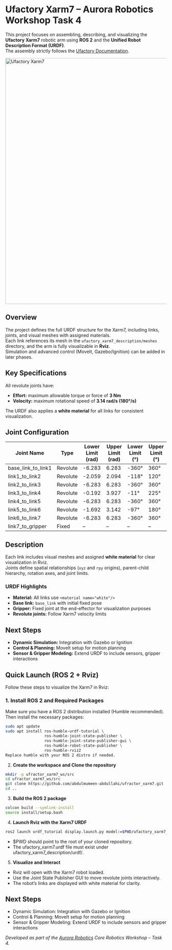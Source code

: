 # Ufactory Xarm7 – Aurora Robotics Workshop Task 4

This project focuses on assembling, describing, and visualizing the **Ufactory Xarm7** robotic arm using **ROS 2** and the **Unified Robot Description Format (URDF)**.  
The assembly strictly follows the [Ufactory Documentation](https://docs.ufactory.cc/user_manual/ufactoryStudio/11.technical_specifications.html).

<img width="1366" height="768" alt="Ufactory Xarm7" src="https://github.com/user-attachments/assets/2a6973c7-57f5-4c7b-8bef-4acc0ae5a83b" />


## Overview

The project defines the full URDF structure for the Xarm7, including links, joints, and visual meshes with assigned materials.  
Each link references its mesh in the `ufactory_xarm7_description/meshes` directory, and the arm is fully visualizable in **Rviz**.  
Simulation and advanced control (MoveIt, Gazebo/Ignition) can be added in later phases.


## Key Specifications

All revolute joints have:

- **Effort:** maximum allowable torque or force of **3 Nm**  
- **Velocity:** maximum rotational speed of **3.14 rad/s (180°/s)**  

The URDF also applies a **white material** for all links for consistent visualization.


## Joint Configuration

| Joint Name           | Type      | Lower Limit (rad) | Upper Limit (rad) | Lower Limit (°) | Upper Limit (°) |
|----------------------|-----------|------------------|------------------|----------------|----------------|
| base_link_to_link1   | Revolute  | -6.283           | 6.283            | -360°          | 360°           |
| link1_to_link2       | Revolute  | -2.059           | 2.094            | -118°          | 120°           |
| link2_to_link3       | Revolute  | -6.283           | 6.283            | -360°          | 360°           |
| link3_to_link4       | Revolute  | -0.192           | 3.927            | -11°           | 225°           |
| link4_to_link5       | Revolute  | -6.283           | 6.283            | -360°          | 360°           |
| link5_to_link6       | Revolute  | -1.692           | 3.142            | -97°           | 180°           |
| link6_to_link7       | Revolute  | -6.283           | 6.283            | -360°          | 360°           |
| link7_to_gripper     | Fixed     | –                | –                | –              | –              |

## Description

Each link includes visual meshes and assigned **white material** for clear visualization in Rviz.  
Joints define spatial relationships (`xyz` and `rpy` origins), parent-child hierarchy, rotation axes, and joint limits.

### URDF Highlights

- **Material:** All links use `<material name="white"/>`  
- **Base link:** `base_link` with initial fixed pose  
- **Gripper:** Fixed joint at the end-effector for visualization purposes  
- **Revolute joints:** Follow Xarm7 velocity limits  

## Next Steps
 
- **Dynamic Simulation:** Integration with Gazebo or Ignition  
- **Control & Planning:** MoveIt setup for motion planning  
- **Sensor & Gripper Modeling:** Extend URDF to include sensors, gripper interactions 

## Quick Launch (ROS 2 + Rviz)

Follow these steps to visualize the Xarm7 in Rviz:

### 1. Install ROS 2 and Required Packages

Make sure you have a ROS 2 distribution installed (Humble recommended).  
Then install the necessary packages:

```bash
sudo apt update
sudo apt install ros-humble-urdf-tutorial \
                 ros-humble-joint-state-publisher \
                 ros-humble-joint-state-publisher-gui \
                 ros-humble-robot-state-publisher \
                 ros-humble-rviz2
Replace humble with your ROS 2 distro if needed.
```

2. **Create the workspace and Clone the repository**  

```bash
mkdir -p ufractor_xarm7_ws/src
cd ufractor_xarm7_ws/src
git clone https://github.com/abdulmumeen-abdullahi/ufractor_xarm7.git
cd ..
```

3. **Build the ROS 2 package**

```bash
colcon build --symlink-install
source install/setup.bash
```

4. **Launch Rviz with the Xarm7 URDF**

```bash
ros2 launch urdf_tutorial display.launch.py model:=$PWD/ufactory_xarm7_description/urdf/ufactory_xarm7.urdf
```
- $PWD should point to the root of your cloned repository.
- The ufactory_xarm7.urdf file must exist under ufactory_xarm7_description/urdf/.

5. **Visualize and Interact**

- Rviz will open with the Xarm7 robot loaded.
- Use the Joint State Publisher GUI to move revolute joints interactively.
- The robot’s links are displayed with white material for clarity.


## Next Steps

- Dynamic Simulation: Integration with Gazebo or Ignition
- Control & Planning: MoveIt setup for motion planning
- Sensor & Gripper Modeling: Extend URDF to include sensors and gripper interactions

*Developed as part of the [Aurora Robotics](https://ng.linkedin.com/company/aurora-robotics-in) Core Robotics Workshop – Task 4.*
